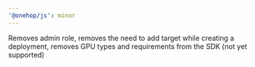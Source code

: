 ```yaml
---
'@onehop/js': minor
---
```


Removes admin role, removes the need to add target while creating a deployment, removes GPU types and requirements from the SDK (not yet supported)

